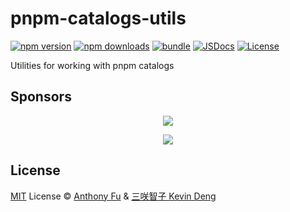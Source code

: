 # pnpm-catalogs-utils

[![npm version][npm-version-src]][npm-version-href]
[![npm downloads][npm-downloads-src]][npm-downloads-href]
[![bundle][bundle-src]][bundle-href]
[![JSDocs][jsdocs-src]][jsdocs-href]
[![License][license-src]][license-href]

Utilities for working with pnpm catalogs

## Sponsors

<p align="center">
  <a href="https://cdn.jsdelivr.net/gh/antfu/static/sponsors.svg">
    <img src='https://cdn.jsdelivr.net/gh/antfu/static/sponsors.svg'/>
  </a>
</p>

<p align="center">
  <a href="https://cdn.jsdelivr.net/gh/sxzz/sponsors/sponsors.svg">
    <img src='https://cdn.jsdelivr.net/gh/sxzz/sponsors/sponsors.svg'/>
  </a>
</p>

## License

[MIT](./LICENSE) License © [Anthony Fu](https://github.com/antfu) & [三咲智子 Kevin Deng](https://github.com/sxzz)

<!-- Badges -->

[npm-version-src]: https://img.shields.io/npm/v/eslint-plugin-pnpm-catalogs?style=flat&colorA=080f12&colorB=1fa669
[npm-version-href]: https://npmjs.com/package/eslint-plugin-pnpm-catalogs
[npm-downloads-src]: https://img.shields.io/npm/dm/eslint-plugin-pnpm-catalogs?style=flat&colorA=080f12&colorB=1fa669
[npm-downloads-href]: https://npmjs.com/package/eslint-plugin-pnpm-catalogs
[bundle-src]: https://img.shields.io/bundlephobia/minzip/eslint-plugin-pnpm-catalogs?style=flat&colorA=080f12&colorB=1fa669&label=minzip
[bundle-href]: https://bundlephobia.com/result?p=eslint-plugin-pnpm-catalogs
[license-src]: https://img.shields.io/github/license/antfu/eslint-plugin-pnpm-catalogs.svg?style=flat&colorA=080f12&colorB=1fa669
[license-href]: https://github.com/antfu/eslint-plugin-pnpm-catalogs/blob/main/LICENSE
[jsdocs-src]: https://img.shields.io/badge/jsdocs-reference-080f12?style=flat&colorA=080f12&colorB=1fa669
[jsdocs-href]: https://www.jsdocs.io/package/eslint-plugin-pnpm-catalogs
